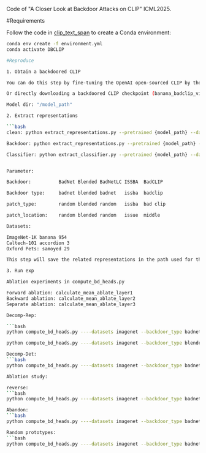 Code of "A Closer Look at Backdoor Attacks on CLIP" ICML2025.

#Requirements

Follow the code in [clip_text_span](https://github.com/yossigandelsman/clip_text_span) to create a Conda environment:
```bash
conda env create -f environment.yml
conda activate DBCLIP

#Reproduce

1. Obtain a backdoored CLIP

You can do this step by fine-tuning the OpenAI open-sourced CLIP by the generated poisoned data. (following the code in [CleanCLIP](https://github.com/nishadsinghi/CleanCLIP))

Or directly downloading a backdoored CLIP checkpoint (banana_badclip_vitB32) at https://drive.google.com/file/d/1oAqydyqcWJvwc3ainzMDqpBJDJyPAUSW/view?usp=sharing

Model dir: "/model_path"

2. Extract representations

```bash
clean: python extract_representations.py --pretrained {model_path} --datasets imagenet --backdoor_type badnet --patch_type random --patch_location random --target_label 954

Backdoor: python extract_representations.py --pretrained {model_path} --datasets imagenet --backdoor_type badnet --patch_type random --patch_location random --target_label 954 --add_backdoor

Classifier: python extract_classifier.py --pretrained {model_path} --datasets imagenet --backdoor_type badnet --target_label 954


Parameter:

Backdoor:          BadNet Blended BadNetLC ISSBA  BadCLIP

Backdoor type:     badnet blended badnet   issba  badclip

patch_type:        random blended random   issba  bad clip

patch_location:    random blended random   issue  middle

Datasets:

ImageNet-1K banana 954
Caltech-101 accordion 3
Oxford Pets: samoyed 29

This step will save the related representations in the path used for the next step.

3. Run exp

Ablation experiments in compute_bd_heads.py 

Forward ablation: calculate_mean_ablate_layer1
Backward ablation: calculate_mean_ablate_layer2
Separate ablation: calculate_mean_ablate_layer3

Decomp-Rep:

```bash
python compute_bd_heads.py ----datasets imagenet --backdoor_type badnet --target_label 954 --head_ablation mean_ablate --ablate_means edit

python compute_bd_heads.py ----datasets imagenet --backdoor_type blended --target_label 954 --mlp_ablation mean_ablate

Decomp-Det:
```bash
python compute_bd_heads.py ----datasets imagenet --backdoor_type badnet --target_label 954 --head_ablation mean_ablate --ablate_means detect

Ablation study:

reverse: 
```bash
python compute_bd_heads.py ----datasets imagenet --backdoor_type badnet --target_label 954 --head_ablation mean_ablate --ablate_means reverse

Abandon: 
```bash
python compute_bd_heads.py ----datasets imagenet --backdoor_type badnet --target_label 954 --head_ablation zero_value_ablate --ablate_means edit

Random prototypes: 
```bash
python compute_bd_heads.py ----datasets imagenet --backdoor_type badnet --target_label 954 --head_ablation random_value_ablate --ablate_means edit




